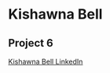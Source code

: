 Kishawna Bell
===

## Project 6

[Kishawna Bell LinkedIn](https://www.linkedin.com/in/kishawna-bell-516626194)


